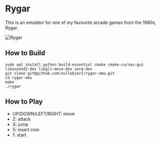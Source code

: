 # Rygar

This is an emulator for one of my favourite arcade games from the 1980s, Rygar.

<img alt="Rygar" src="https://raw.githubusercontent.com/nullobject/rygar-emu/master/rygar.png" />

## How to Build

```
sudo apt install python build-essential cmake cmake-curses-gui libasound2-dev libgl1-mesa-dev xorg-dev
git clone git@github.com:nullobject/rygar-emu.git
cd rygar-emu
make
./rygar
```

## How to Play

- UP/DOWN/LEFT/RIGHT: move
- Z: attack
- X: jump
- 5: insert coin
- 1: start
